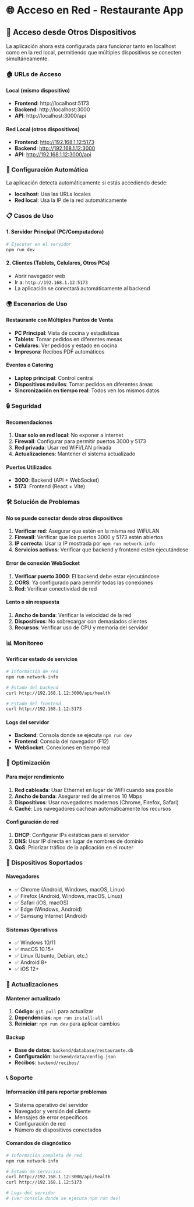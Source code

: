 # 🌐 Acceso en Red - Restaurante App

## 📱 Acceso desde Otros Dispositivos

La aplicación ahora está configurada para funcionar tanto en localhost como en la red local, permitiendo que múltiples dispositivos se conecten simultáneamente.

### 🏠 URLs de Acceso

#### Local (mismo dispositivo)
- **Frontend**: http://localhost:5173
- **Backend**: http://localhost:3000
- **API**: http://localhost:3000/api

#### Red Local (otros dispositivos)
- **Frontend**: http://192.168.1.12:5173
- **Backend**: http://192.168.1.12:3000
- **API**: http://192.168.1.12:3000/api

### 🔧 Configuración Automática

La aplicación detecta automáticamente si estás accediendo desde:
- **localhost**: Usa las URLs locales
- **Red local**: Usa la IP de la red automáticamente

### 📋 Casos de Uso

#### 1. Servidor Principal (PC/Computadora)
```bash
# Ejecutar en el servidor
npm run dev
```

#### 2. Clientes (Tablets, Celulares, Otros PCs)
- Abrir navegador web
- Ir a: `http://192.168.1.12:5173`
- La aplicación se conectará automáticamente al backend

### 🌍 Escenarios de Uso

#### Restaurante con Múltiples Puntos de Venta
- **PC Principal**: Vista de cocina y estadísticas
- **Tablets**: Tomar pedidos en diferentes mesas
- **Celulares**: Ver pedidos y estado en cocina
- **Impresora**: Recibos PDF automáticos

#### Eventos o Catering
- **Laptop principal**: Control central
- **Dispositivos móviles**: Tomar pedidos en diferentes áreas
- **Sincronización en tiempo real**: Todos ven los mismos datos

### 🔒 Seguridad

#### Recomendaciones
1. **Usar solo en red local**: No exponer a internet
2. **Firewall**: Configurar para permitir puertos 3000 y 5173
3. **Red privada**: Usar red WiFi/LAN privada
4. **Actualizaciones**: Mantener el sistema actualizado

#### Puertos Utilizados
- **3000**: Backend (API + WebSocket)
- **5173**: Frontend (React + Vite)

### 🛠️ Solución de Problemas

#### No se puede conectar desde otros dispositivos
1. **Verificar red**: Asegurar que estén en la misma red WiFi/LAN
2. **Firewall**: Verificar que los puertos 3000 y 5173 estén abiertos
3. **IP correcta**: Usar la IP mostrada por `npm run network-info`
4. **Servicios activos**: Verificar que backend y frontend estén ejecutándose

#### Error de conexión WebSocket
1. **Verificar puerto 3000**: El backend debe estar ejecutándose
2. **CORS**: Ya configurado para permitir todas las conexiones
3. **Red**: Verificar conectividad de red

#### Lento o sin respuesta
1. **Ancho de banda**: Verificar la velocidad de la red
2. **Dispositivos**: No sobrecargar con demasiados clientes
3. **Recursos**: Verificar uso de CPU y memoria del servidor

### 📊 Monitoreo

#### Verificar estado de servicios
```bash
# Información de red
npm run network-info

# Estado del backend
curl http://192.168.1.12:3000/api/health

# Estado del frontend
curl http://192.168.1.12:5173
```

#### Logs del servidor
- **Backend**: Consola donde se ejecuta `npm run dev`
- **Frontend**: Consola del navegador (F12)
- **WebSocket**: Conexiones en tiempo real

### 🚀 Optimización

#### Para mejor rendimiento
1. **Red cableada**: Usar Ethernet en lugar de WiFi cuando sea posible
2. **Ancho de banda**: Asegurar red de al menos 10 Mbps
3. **Dispositivos**: Usar navegadores modernos (Chrome, Firefox, Safari)
4. **Caché**: Los navegadores cachean automáticamente los recursos

#### Configuración de red
1. **DHCP**: Configurar IPs estáticas para el servidor
2. **DNS**: Usar IP directa en lugar de nombres de dominio
3. **QoS**: Priorizar tráfico de la aplicación en el router

### 📱 Dispositivos Soportados

#### Navegadores
- ✅ Chrome (Android, Windows, macOS, Linux)
- ✅ Firefox (Android, Windows, macOS, Linux)
- ✅ Safari (iOS, macOS)
- ✅ Edge (Windows, Android)
- ✅ Samsung Internet (Android)

#### Sistemas Operativos
- ✅ Windows 10/11
- ✅ macOS 10.15+
- ✅ Linux (Ubuntu, Debian, etc.)
- ✅ Android 8+
- ✅ iOS 12+

### 🔄 Actualizaciones

#### Mantener actualizado
1. **Código**: `git pull` para actualizar
2. **Dependencias**: `npm run install:all`
3. **Reiniciar**: `npm run dev` para aplicar cambios

#### Backup
- **Base de datos**: `backend/database/restaurante.db`
- **Configuración**: `backend/data/config.json`
- **Recibos**: `backend/recibos/`

### 📞 Soporte

#### Información útil para reportar problemas
- Sistema operativo del servidor
- Navegador y versión del cliente
- Mensajes de error específicos
- Configuración de red
- Número de dispositivos conectados

#### Comandos de diagnóstico
```bash
# Información completa de red
npm run network-info

# Estado de servicios
curl http://192.168.1.12:3000/api/health
curl http://192.168.1.12:5173

# Logs del servidor
# (ver consola donde se ejecuta npm run dev)
``` 